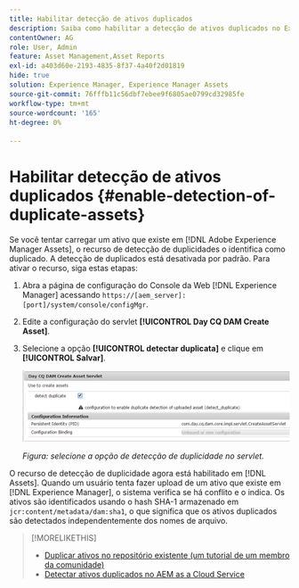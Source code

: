 ```yaml
---
title: Habilitar detecção de ativos duplicados
description: Saiba como habilitar a detecção de ativos duplicados no Experience Manager.
contentOwner: AG
role: User, Admin
feature: Asset Management,Asset Reports
exl-id: a403d60e-2193-4835-8f37-4a40f2d01819
hide: true
solution: Experience Manager, Experience Manager Assets
source-git-commit: 76fffb11c56dbf7ebee9f6805ae0799cd32985fe
workflow-type: tm+mt
source-wordcount: '165'
ht-degree: 0%

---
```


# Habilitar detecção de ativos duplicados {#enable-detection-of-duplicate-assets}

Se você tentar carregar um ativo que existe em [!DNL Adobe Experience Manager Assets], o recurso de detecção de duplicidades o identifica como duplicado. A detecção de duplicados está desativada por padrão. Para ativar o recurso, siga estas etapas:

1. Abra a página de configuração do Console da Web [!DNL Experience Manager] acessando `https://[aem_server]:[port]/system/console/configMgr`.
1. Edite a configuração do servlet **[!UICONTROL Day CQ DAM Create Asset]**.
1. Selecione a opção **[!UICONTROL detectar duplicata]** e clique em **[!UICONTROL Salvar]**.

   ![Selecione a opção de detecção de duplicidade no servlet](assets/chlimage_1-377.png)

   *Figura: selecione a opção de detecção de duplicidade no servlet.*

O recurso de detecção de duplicidade agora está habilitado em [!DNL Assets]. Quando um usuário tenta fazer upload de um ativo que existe em [!DNL Experience Manager], o sistema verifica se há conflito e o indica. Os ativos são identificados usando o hash SHA-1 armazenado em `jcr:content/metadata/dam:sha1`, o que significa que os ativos duplicados são detectados independentemente dos nomes de arquivo.

>[!MORELIKETHIS]
>
>* [Duplicar ativos no repositório existente (um tutorial de um membro da comunidade)](https://experience-aem.blogspot.com/2019/06/aem-65-find-duplicate-assets-binaries-in-existing-repository.html)
>* [Detectar ativos duplicados no AEM as a Cloud Service](https://experienceleague.adobe.com/docs/experience-manager-cloud-service/content/assets/admin/detect-duplicate-assets.html?lang=pt-BR)
